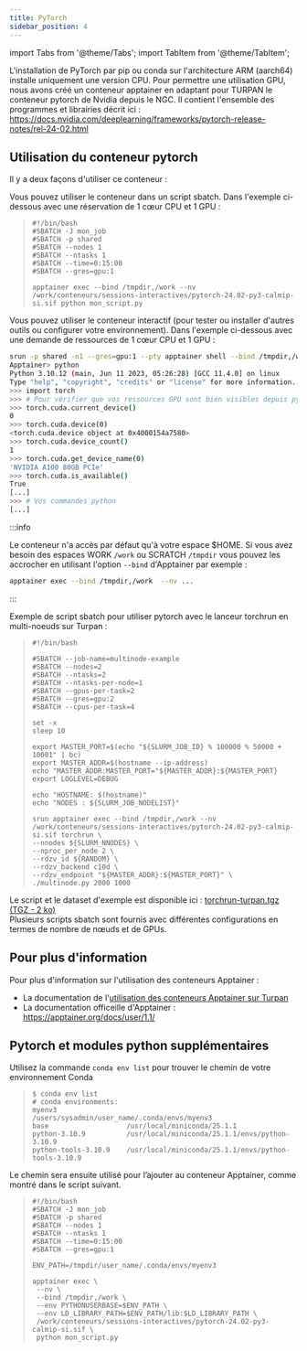 ```yaml
---
title: PyTorch
sidebar_position: 4
---
```


import Tabs from '@theme/Tabs';
import TabItem from '@theme/TabItem';

L'installation de PyTorch par pip ou conda sur l'architecture ARM (aarch64) installe uniquement une version CPU. Pour permettre une utilisation GPU, nous avons créé un conteneur apptainer en adaptant pour TURPAN le conteneur pytorch de Nvidia depuis le NGC. Il contient l'ensemble des programmes et librairies décrit ici : https://docs.nvidia.com/deeplearning/frameworks/pytorch-release-notes/rel-24-02.html

## Utilisation du conteneur pytorch

Il y a deux façons d'utiliser ce conteneur :

<Tabs>
<TabItem label="Mode sbatch" value="sbatch" default>

Vous pouvez utiliser le conteneur dans un script sbatch. Dans l'exemple ci-dessous avec une réservation de 1 cœur CPU et 1 GPU :

>```
>#!/bin/bash
>#SBATCH -J mon_job
>#SBATCH -p shared
>#SBATCH --nodes 1
>#SBATCH --ntasks 1
>#SBATCH --time=0:15:00
>#SBATCH --gres=gpu:1
>
>apptainer exec --bind /tmpdir,/work --nv /work/conteneurs/sessions-interactives/pytorch-24.02-py3-calmip-si.sif python mon_script.py
>```

</TabItem>
<TabItem label="Mode interractif" value="interractif">

Vous pouvez utiliser le conteneur interactif (pour tester ou installer d'autres outils ou configurer votre environnement). Dans l'exemple ci-dessous avec une demande de ressources de 1 cœur CPU et 1 GPU :

```bash
srun -p shared -n1 --gres=gpu:1 --pty apptainer shell --bind /tmpdir,/work --nv /work/conteneurs/sessions-interactives/pytorch-24.02-py3-calmip-si.sif
Apptainer> python
Python 3.10.12 (main, Jun 11 2023, 05:26:28) [GCC 11.4.0] on linux
Type "help", "copyright", "credits" or "license" for more information.
>>> import torch
>>> # Pour vérifier que vos ressources GPU sont bien visibles depuis pytorch
>>> torch.cuda.current_device()
0
>>> torch.cuda.device(0)
<torch.cuda.device object at 0x4000154a7580>
>>> torch.cuda.device_count()
1
>>> torch.cuda.get_device_name(0)
'NVIDIA A100 80GB PCIe'
>>> torch.cuda.is_available()
True
[...]
>>> # Vos commandes python
[...]
```

</TabItem>
</Tabs>

:::info

Le conteneur n'a accès par défaut qu'à votre espace $HOME. Si vous avez besoin des espaces WORK `/work` ou SCRATCH `/tmpdir` vous pouvez les accrocher en utilisant l'option `--bind` d'Apptainer par exemple :

```bash
apptainer exec --bind /tmpdir,/work  --nv ...
```

:::

Exemple de script sbatch pour utiliser pytorch avec le lanceur torchrun en multi-noeuds sur Turpan :

>```
>#!/bin/bash
>
>#SBATCH --job-name=multinode-example
>#SBATCH --nodes=2
>#SBATCH --ntasks=2
>#SBATCH --ntasks-per-node=1
>#SBATCH --gpus-per-task=2
>#SBATCH --gres=gpu:2
>#SBATCH --cpus-per-task=4
>
>set -x
>sleep 10
>
>export MASTER_PORT=$(echo "${SLURM_JOB_ID} % 100000 % 50000 + 10001" | bc)
>export MASTER_ADDR=$(hostname --ip-address)
>echo "MASTER_ADDR:MASTER_PORT="${MASTER_ADDR}:${MASTER_PORT}
>export LOGLEVEL=DEBUG
>
>echo "HOSTNAME: $(hostname)"
>echo "NODES : ${SLURM_JOB_NODELIST}"
>
>srun apptainer exec --bind /tmpdir,/work --nv /work/conteneurs/sessions-interactives/pytorch-24.02-py3-calmip-si.sif torchrun \
>--nnodes ${SLURM_NNODES} \
>--nproc_per_node 2 \
>--rdzv_id ${RANDOM} \
>--rdzv_backend c10d \
>--rdzv_endpoint "${MASTER_ADDR}:${MASTER_PORT}" \
>./multinode.py 2000 1000
>```


Le script et le dataset d'exemple est disponible ici : [torchrun-turpan.tgz (TGZ - 2 ko)](/img/turpan/torchrun-turpan.tgz)  
Plusieurs scripts sbatch sont fournis avec différentes configurations en termes de nombre de nœuds et de GPUs.

## Pour plus d'information

Pour plus d'information sur l'utilisation des conteneurs Apptainer :

* La documentation de l'[utilisation des conteneurs Apptainer sur Turpan](../apptainer.md)
* La documentation officeille d'Apptainer : https://apptainer.org/docs/user/1.1/


## Pytorch et modules python supplémentaires

Utilisez la commande `conda env list` pour trouver le chemin de votre environnement Conda
>```
>$ conda env list 
># conda environments:
>myenv3                 /users/sysadmin/user_name/.conda/envs/myenv3
>base                   /usr/local/miniconda/25.1.1
>python-3.10.9          /usr/local/miniconda/25.1.1/envs/python-3.10.9
>python-tools-3.10.9    /usr/local/miniconda/25.1.1/envs/python-tools-3.10.9
>```

Le chemin sera ensuite utilisé pour l’ajouter au conteneur Apptainer, comme montré dans le script suivant.

>```
>#!/bin/bash
>#SBATCH -J mon_job
>#SBATCH -p shared
>#SBATCH --nodes 1
>#SBATCH --ntasks 1
>#SBATCH --time=0:15:00
>#SBATCH --gres=gpu:1
>
>ENV_PATH=/tmpdir/user_name/.conda/envs/myenv3
>
>apptainer exec \
>  --nv \
>  --bind /tmpdir,/work \
>  --env PYTHONUSERBASE=$ENV_PATH \
>  --env LD_LIBRARY_PATH=$ENV_PATH/lib:$LD_LIBRARY_PATH \
>  /work/conteneurs/sessions-interactives/pytorch-24.02-py3-calmip-si.sif \
>  python mon_script.py
>```

<!-- :::caution Attention

L'utilisation de ce conteneur est incompatible avec l'utilisation des environnements conda !

:::

Néanmoins, vous pouvez ajouter des modules avec pip depuis le conteneur en se positionnant sur une frontale de connexion pour  l'installation (les noeuds de calcul n'ont pas d'accès à internet) :

```bash
apptainer shell --nv /work/conteneurs/sessions-interactives/pytorch-24.02-py3-calmip-si.sif
```

Puis, vous pouvez installer les modules souhaités avec obligatoirement l'option `--user` afin de les installer dans votre home :

```bash
Apptainer> pip install --user wandb
```

:::info
Les paquets seront installés dans votre environnement pip par défaut. Si vous souhaitez les installer dans un environnemnt spécifique, vous devrez positionner cette variable d'environnement pour l'installation, et la paramétrer pour l'exécution du conteneur :

Lors de l'installation du paquet
```bash
export PYTHONUSERBASE="${HOME}/myenv3"
Apptainer> pip install --user wandb
```

Puis lors de l'exécution du conteneur :
```bash
apptainer exec --env "PYTHONUSERBASE=${HOME}/myenv3" --nv ...
```
::: -->



